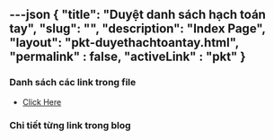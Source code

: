 ---json
{
    "title": "Duyệt danh sách hạch toán tay",
    "slug": "",
    "description": "Index Page",
    "layout": "pkt-duyethachtoantay.html",
    "permalink" : false,
    "activeLink" : "pkt"
}
---


### Danh sách các link trong file
- [Click Here](./blog-list.html)

### Chi tiết từng link trong blog